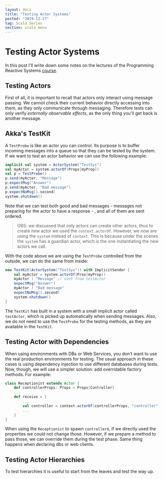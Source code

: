 ```yaml
---
layout: docs
title: "Testing Actor Systems"
posted: "2019-12-27"
tag: Scala Series
section: scala_menu
---
```


# Testing Actor Systems

In this post I'll write down some notes on the lectures of the Programming Reactive Systems [course](https://www.edx.org/course/programming-reactive-systems).

## Testing Actors

First of all, it is important to recall that actors only interact using message passing. We cannot check their current behavior directly accessing into them, as they only communicate through messaging. Therefore tests can only verify *externally observable effects*, as the only thing you'll get back is another message.

## Akka's TestKit

A `TestProbe` is like an actor you can control. Its purpose is to buffer incoming messages into a queue so that they can be tested by the system. If we want to test an actor behavior we can use the following example:

```scala
implicit val system = ActorSystem("TestSys")
val myActor = system.actorOf(Props[myProp])
val p = TestProbe()
p.send(myActor, "Message")
p.expectMsg("Answer")
p.send(myActor, "Bad message")
p.expectNoMsg(1.second)
system.shutdown()
```

Note that we can test both good and bad messages - messages not preparing for the actor to have a response - , and all of them are sent ordered.

> OBS: we discussed that only actors can create other actors, thus to create new actor we used the `context.actorOf`. However, we now are using the `system` instead of `context`. This is because under the scenes the `system` has a guardian actor, which is the one instantiating the new actors we call.

With the code above we are using the `TestProbe` controlled from the outside, we can do the same from inside:

```scala
new TestKit(ActorSystem("TestSys")) with ImplicitSender {
    val myActor = system.actorOf(Pros[myProp])
    myActor ! "Message" // sent from testActor
    expectMsg("Answer")
    myActor ! "Bad message"
    expectNoMsg(1.second)
    system.shutdown()
}
```

The `TestKit` has built in a system with a small implicit actor called `testActor`, which is picked up automatically when sending messages. Also, we do not need to use the `TestProbe` for the testing methods, as they are available in the `TestKit`.

## Testing Actor with Dependencies

When using environments with DBs or Web Services, you don't want to use the real production environments for testing. The usual approach in these cases is using dependency injection to use different databases during tests. Now, though, we will use a simpler solution: add overridable factory methods. For example:

```scala
class Receptionist extends Actor {
    def controllerProps: Props = Props[Controller]
    ...
    def receive = {
        ...
        val controller = context.actorOf(controllerProps, "controller")
        ...
    }
}
```

When using the `Receptionist` to spawn `controller`s, if we directly used the properties we could not change those. However, if we prepare a method to pass those, we can override them during the test phase. Same thing happens when declaring dbs or web clients.

## Testing Actor Hierarchies

To test hierarchies it is useful to start from the leaves and test the way up.
